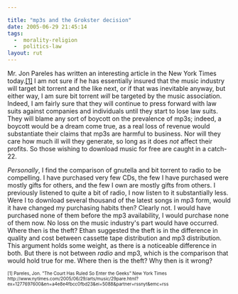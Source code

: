 ```yaml
---

title: "mp3s and the Grokster decision"
date: 2005-06-29 21:45:14
tags:
  -  morality-religion
  -  politics-law
layout: rut
---
```


<p>Mr. Jon Pareles has written an interesting article in the New York Times today.<a href="http://www.nytimes.com/2005/06/29/arts/music/29pare.html?ex=1277697600&en=a4e8e4fbcc0fbd23&ei=5088&partner=rssnyt&emc=rss">[1]</a> I am not sure if he has essentially insured that the music industry will target bit torrent and the like next, or if that was inevitable anyway, but either way, I am sure bit torrent <em>will</em> be targeted by the music association.  Indeed, I am fairly sure that they will continue to press forward with law suits against companies and individuals until they start to lose law suits. They will blame any sort of boycott on the prevalence of mp3s; indeed, a boycott would be a dream come true, as a real loss of revenue would substantiate their claims that mp3s are harmful to business.  Nor will they care how much ill will they generate, so long as it does <em>not</em> affect their profits.  So those wishing to download music for free are caught in a catch-22.</p>  <p><em>Personally</em>, I find the comparison of gnutella and bit torrent to radio to be compelling.  I have purchased very few CDs, the few I have purchased were mostly gifts for others, and the few I own are mostly gifts from others.  I previously listened to quite a bit of radio, I now listen to it substantially less.  Were I to download several thousand of the latest songs in mp3 form, would it have changed my purchasing habits then?  Clearly not.  I would have purchased none of them before the mp3 availability, I would purchase none of them now.  No loss on the music industry's part would have occurred.  Where then is the theft?  Ethan suggested the theft is in the difference in quality and cost between cassette tape distribution and mp3 distribution.  This argument holds some weight, as there is a noticeable difference in both.  But there is not between <em>radio</em> and mp3, which is the comparison that would hold true for me.  Where then is the theft?  Why then is it wrong?</p>  <font size="-2"> [1] Pareles, Jon. "The Court Has Ruled So Enter the Geeks" New York Times http://www.nytimes.com/2005/06/29/arts/music/29pare.html?ex=1277697600&en=a4e8e4fbcc0fbd23&ei=5088&partner=rssnyt&emc=rss </font>

